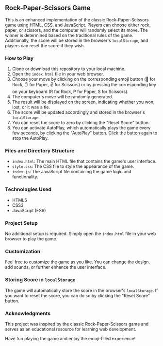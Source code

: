 ## Rock-Paper-Scissors Game

This is an enhanced implementation of the classic Rock-Paper-Scissors game using HTML, CSS, and JavaScript. Players can choose either rock, paper, or scissors, and the computer will randomly select its move. The winner is determined based on the traditional rules of the game. Additionally, the score will be stored in the browser's `localStorage`, and players can reset the score if they wish.

### How to Play

1. Clone or download this repository to your local machine.
2. Open the `index.html` file in your web browser.
3. Choose your move by clicking on the corresponding emoji button (👊 for Rock, ✋ for Paper, ✌️ for Scissors) or by pressing the corresponding key on your keyboard (R for Rock, P for Paper, S for Scissors).
4. The computer's move will be randomly generated.
5. The result will be displayed on the screen, indicating whether you won, lost, or it was a tie.
6. The score will be updated accordingly and stored in the browser's `localStorage`.
7. You can reset the score to zero by clicking the "Reset Score" button.
8. You can activate AutoPlay, which automatically plays the game every few seconds, by clicking the "AutoPlay" button. Click the button again to stop the AutoPlay.

### Files and Directory Structure

- `index.html`: The main HTML file that contains the game's user interface.
- `style.css`: The CSS file to style the appearance of the game.
- `index.js`: The JavaScript file containing the game logic and functionality.

### Technologies Used

- HTML5
- CSS3
- JavaScript (ES6)

### Project Setup

No additional setup is required. Simply open the `index.html` file in your web browser to play the game.

### Customization

Feel free to customize the game as you like. You can change the design, add sounds, or further enhance the user interface.

### Storing Score in `localStorage`

The game will automatically store the score in the browser's `localStorage`. If you want to reset the score, you can do so by clicking the "Reset Score" button.

### Acknowledgments

This project was inspired by the classic Rock-Paper-Scissors game and serves as an educational resource for learning web development.

Have fun playing the game and enjoy the emoji-filled experience!
